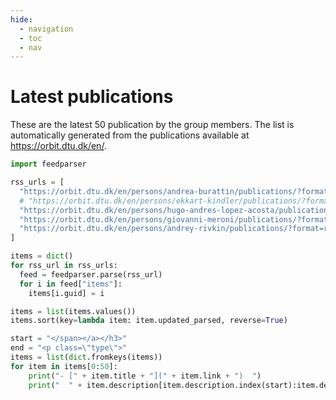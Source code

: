 ```yaml
---
hide:
  - navigation
  - toc
  - nav
---
```


# Latest publications

These are the latest 50 publication by the group members. The list is automatically generated from the publications available at <https://orbit.dtu.dk/en/>.

```python exec="on"
import feedparser

rss_urls = [
  "https://orbit.dtu.dk/en/persons/andrea-burattin/publications/?format=rss",
  # "https://orbit.dtu.dk/en/persons/ekkart-kindler/publications/?format=rss",
  "https://orbit.dtu.dk/en/persons/hugo-andres-lopez-acosta/publications/?format=rss",
  "https://orbit.dtu.dk/en/persons/giovanni-meroni/publications/?format=rss",
  "https://orbit.dtu.dk/en/persons/andrey-rivkin/publications/?format=rss"
]

items = dict()
for rss_url in rss_urls:
  feed = feedparser.parse(rss_url)
  for i in feed["items"]:
    items[i.guid] = i

items = list(items.values())
items.sort(key=lambda item: item.updated_parsed, reverse=True)

start = "</span></a></h3>"
end = "<p class=\"type\">"
items = list(dict.fromkeys(items))
for item in items[0:50]:
    print("- [" + item.title + "](" + item.link + ")  ")
    print("  " + item.description[item.description.index(start):item.description.index(end)])
```